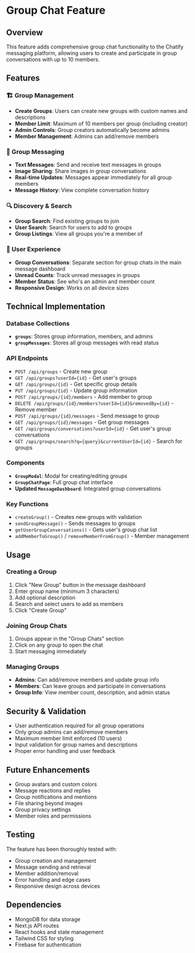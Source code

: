 # Group Chat Feature

## Overview
This feature adds comprehensive group chat functionality to the Chatify messaging platform, allowing users to create and participate in group conversations with up to 10 members.

## Features

### 🏗️ Group Management
- **Create Groups**: Users can create new groups with custom names and descriptions
- **Member Limit**: Maximum of 10 members per group (including creator)
- **Admin Controls**: Group creators automatically become admins
- **Member Management**: Admins can add/remove members

### 💬 Group Messaging
- **Text Messages**: Send and receive text messages in groups
- **Image Sharing**: Share images in group conversations
- **Real-time Updates**: Messages appear immediately for all group members
- **Message History**: View complete conversation history

### 🔍 Discovery & Search
- **Group Search**: Find existing groups to join
- **User Search**: Search for users to add to groups
- **Group Listings**: View all groups you're a member of

### 👥 User Experience
- **Group Conversations**: Separate section for group chats in the main message dashboard
- **Unread Counts**: Track unread messages in groups
- **Member Status**: See who's an admin and member count
- **Responsive Design**: Works on all device sizes

## Technical Implementation

### Database Collections
- **`groups`**: Stores group information, members, and admins
- **`groupMessages`**: Stores all group messages with read status

### API Endpoints
- `POST /api/groups` - Create new group
- `GET /api/groups?userId={id}` - Get user's groups
- `GET /api/groups/{id}` - Get specific group details
- `PUT /api/groups/{id}` - Update group information
- `POST /api/groups/{id}/members` - Add member to group
- `DELETE /api/groups/{id}/members?userId={id}&removedBy={id}` - Remove member
- `POST /api/groups/{id}/messages` - Send message to group
- `GET /api/groups/{id}/messages` - Get group messages
- `GET /api/groups/conversations?userId={id}` - Get user's group conversations
- `GET /api/groups/search?q={query}&currentUserId={id}` - Search for groups

### Components
- **`GroupModal`**: Modal for creating/editing groups
- **`GroupChatPage`**: Full group chat interface
- **Updated `MessageDashboard`**: Integrated group conversations

### Key Functions
- `createGroup()` - Creates new groups with validation
- `sendGroupMessage()` - Sends messages to groups
- `getUserGroupConversations()` - Gets user's group chat list
- `addMemberToGroup()` / `removeMemberFromGroup()` - Member management

## Usage

### Creating a Group
1. Click "New Group" button in the message dashboard
2. Enter group name (minimum 3 characters)
3. Add optional description
4. Search and select users to add as members
5. Click "Create Group"

### Joining Group Chats
1. Groups appear in the "Group Chats" section
2. Click on any group to open the chat
3. Start messaging immediately

### Managing Groups
- **Admins**: Can add/remove members and update group info
- **Members**: Can leave groups and participate in conversations
- **Group Info**: View member count, description, and admin status

## Security & Validation
- User authentication required for all group operations
- Only group admins can add/remove members
- Maximum member limit enforced (10 users)
- Input validation for group names and descriptions
- Proper error handling and user feedback

## Future Enhancements
- Group avatars and custom colors
- Message reactions and replies
- Group notifications and mentions
- File sharing beyond images
- Group privacy settings
- Member roles and permissions

## Testing
The feature has been thoroughly tested with:
- Group creation and management
- Message sending and retrieval
- Member addition/removal
- Error handling and edge cases
- Responsive design across devices

## Dependencies
- MongoDB for data storage
- Next.js API routes
- React hooks and state management
- Tailwind CSS for styling
- Firebase for authentication
